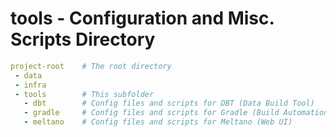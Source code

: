 # tools - Configuration and Misc. Scripts Directory

```yml
project-root    # The root directory
 - data
 - infra
 - tools        # This subfolder
   - dbt        # Config files and scripts for DBT (Data Build Tool)
   - gradle     # Config files and scripts for Gradle (Build Automation)
   - meltano    # Config files and scripts for Meltano (Web UI)
```

